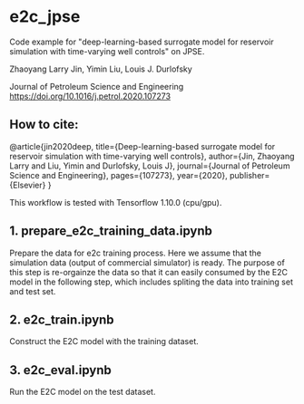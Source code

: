 # e2c_jpse
Code example for "deep-learning-based surrogate model for reservoir simulation with time-varying well controls" on JPSE.

Zhaoyang Larry Jin, Yimin Liu, Louis J. Durlofsky

Journal of Petroleum Science and Engineering
https://doi.org/10.1016/j.petrol.2020.107273

## How to cite:  
@article{jin2020deep,
  title={Deep-learning-based surrogate model for reservoir simulation with time-varying well controls},
  author={Jin, Zhaoyang Larry and Liu, Yimin and Durlofsky, Louis J},
  journal={Journal of Petroleum Science and Engineering},
  pages={107273},
  year={2020},
  publisher={Elsevier}
}



This workflow is tested with Tensorflow 1.10.0 (cpu/gpu).


## 1. prepare_e2c_training_data.ipynb  
Prepare the data for e2c training process. Here we assume that the simulation data (output of commercial simulator) is ready. The purpose of this step is re-orgainze the data so that it can easily consumed by the E2C model in the following step, which includes spliting the data into training set and test set.

## 2. e2c_train.ipynb  
Construct the E2C model with the training dataset.

## 3. e2c_eval.ipynb  
Run the E2C model on the test dataset.

